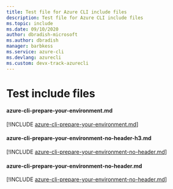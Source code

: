 ```yaml
---
title: Test file for Azure CLI include files
description: Test file for Azure CLI include files
ms.topic: include
ms.date: 09/10/2020
author: dbradish-microsoft
ms.author: dbradish
manager: barbkess
ms.service: azure-cli
ms.devlang: azurecli
ms.custom: devx-track-azurecli
---
```


# Test include files

#### azure-cli-prepare-your-environment.md
[!INCLUDE [azure-cli-prepare-your-environment.md](azure-cli-prepare-your-environment.md)]

#### azure-cli-prepare-your-environment-no-header-h3.md
[!INCLUDE [azure-cli-prepare-your-environment-no-header.md](azure-cli-prepare-your-environment-h3.md)]

#### azure-cli-prepare-your-environment-no-header.md
[!INCLUDE [azure-cli-prepare-your-environment-no-header.md](azure-cli-prepare-your-environment-no-header.md)]